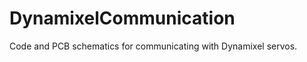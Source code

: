 DynamixelCommunication
======================

Code and PCB schematics for communicating with Dynamixel servos.